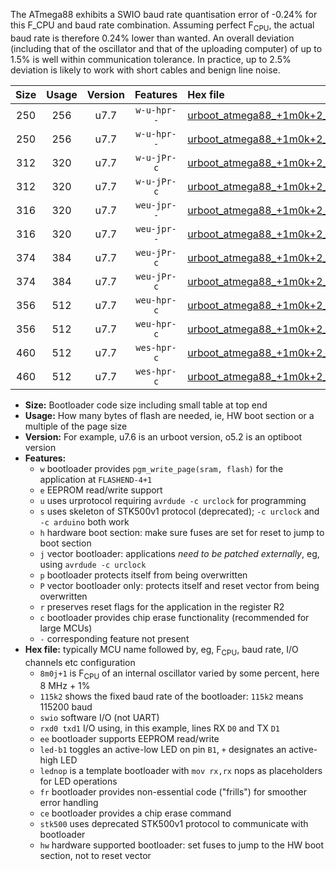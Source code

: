The ATmega88 exhibits a SWIO baud rate quantisation error of -0.24% for this F_CPU and baud rate combination. Assuming perfect F<sub>CPU</sub>, the actual baud rate is therefore 0.24% lower than wanted. An overall deviation (including that of the oscillator and that of the uploading computer) of up to 1.5% is well within communication tolerance. In practice, up to 2.5% deviation is likely to work with short cables and benign line noise.

|Size|Usage|Version|Features|Hex file|
|:-:|:-:|:-:|:-:|:--|
|250|256|u7.7|`w-u-hpr--`|[urboot_atmega88_+1m0k+2_+++4k8_swio_rxd0_txd1_led+b5_hw.hex](https://raw.githubusercontent.com/stefanrueger/urboot.hex/main/mcus/atmega88/internal_oscillator/fcpu_+1m0k+2/br_+++4k8/urboot_atmega88_+1m0k+2_+++4k8_swio_rxd0_txd1_led+b5_hw.hex)|
|250|256|u7.7|`w-u-hpr--`|[urboot_atmega88_+1m0k+2_+++4k8_swio_rxd0_txd1_lednop_hw.hex](https://raw.githubusercontent.com/stefanrueger/urboot.hex/main/mcus/atmega88/internal_oscillator/fcpu_+1m0k+2/br_+++4k8/urboot_atmega88_+1m0k+2_+++4k8_swio_rxd0_txd1_lednop_hw.hex)|
|312|320|u7.7|`w-u-jPr-c`|[urboot_atmega88_+1m0k+2_+++4k8_swio_rxd0_txd1_led+b5_fr_ce.hex](https://raw.githubusercontent.com/stefanrueger/urboot.hex/main/mcus/atmega88/internal_oscillator/fcpu_+1m0k+2/br_+++4k8/urboot_atmega88_+1m0k+2_+++4k8_swio_rxd0_txd1_led+b5_fr_ce.hex)|
|312|320|u7.7|`w-u-jPr-c`|[urboot_atmega88_+1m0k+2_+++4k8_swio_rxd0_txd1_lednop_fr_ce.hex](https://raw.githubusercontent.com/stefanrueger/urboot.hex/main/mcus/atmega88/internal_oscillator/fcpu_+1m0k+2/br_+++4k8/urboot_atmega88_+1m0k+2_+++4k8_swio_rxd0_txd1_lednop_fr_ce.hex)|
|316|320|u7.7|`weu-jpr--`|[urboot_atmega88_+1m0k+2_+++4k8_swio_rxd0_txd1_ee_led+b5.hex](https://raw.githubusercontent.com/stefanrueger/urboot.hex/main/mcus/atmega88/internal_oscillator/fcpu_+1m0k+2/br_+++4k8/urboot_atmega88_+1m0k+2_+++4k8_swio_rxd0_txd1_ee_led+b5.hex)|
|316|320|u7.7|`weu-jpr--`|[urboot_atmega88_+1m0k+2_+++4k8_swio_rxd0_txd1_ee_lednop.hex](https://raw.githubusercontent.com/stefanrueger/urboot.hex/main/mcus/atmega88/internal_oscillator/fcpu_+1m0k+2/br_+++4k8/urboot_atmega88_+1m0k+2_+++4k8_swio_rxd0_txd1_ee_lednop.hex)|
|374|384|u7.7|`weu-jPr-c`|[urboot_atmega88_+1m0k+2_+++4k8_swio_rxd0_txd1_ee_led+b5_fr_ce.hex](https://raw.githubusercontent.com/stefanrueger/urboot.hex/main/mcus/atmega88/internal_oscillator/fcpu_+1m0k+2/br_+++4k8/urboot_atmega88_+1m0k+2_+++4k8_swio_rxd0_txd1_ee_led+b5_fr_ce.hex)|
|374|384|u7.7|`weu-jPr-c`|[urboot_atmega88_+1m0k+2_+++4k8_swio_rxd0_txd1_ee_lednop_fr_ce.hex](https://raw.githubusercontent.com/stefanrueger/urboot.hex/main/mcus/atmega88/internal_oscillator/fcpu_+1m0k+2/br_+++4k8/urboot_atmega88_+1m0k+2_+++4k8_swio_rxd0_txd1_ee_lednop_fr_ce.hex)|
|356|512|u7.7|`weu-hpr-c`|[urboot_atmega88_+1m0k+2_+++4k8_swio_rxd0_txd1_ee_led+b5_fr_ce_hw.hex](https://raw.githubusercontent.com/stefanrueger/urboot.hex/main/mcus/atmega88/internal_oscillator/fcpu_+1m0k+2/br_+++4k8/urboot_atmega88_+1m0k+2_+++4k8_swio_rxd0_txd1_ee_led+b5_fr_ce_hw.hex)|
|356|512|u7.7|`weu-hpr-c`|[urboot_atmega88_+1m0k+2_+++4k8_swio_rxd0_txd1_ee_lednop_fr_ce_hw.hex](https://raw.githubusercontent.com/stefanrueger/urboot.hex/main/mcus/atmega88/internal_oscillator/fcpu_+1m0k+2/br_+++4k8/urboot_atmega88_+1m0k+2_+++4k8_swio_rxd0_txd1_ee_lednop_fr_ce_hw.hex)|
|460|512|u7.7|`wes-hpr-c`|[urboot_atmega88_+1m0k+2_+++4k8_swio_rxd0_txd1_ee_led+b5_fr_ce_stk500_hw.hex](https://raw.githubusercontent.com/stefanrueger/urboot.hex/main/mcus/atmega88/internal_oscillator/fcpu_+1m0k+2/br_+++4k8/urboot_atmega88_+1m0k+2_+++4k8_swio_rxd0_txd1_ee_led+b5_fr_ce_stk500_hw.hex)|
|460|512|u7.7|`wes-hpr-c`|[urboot_atmega88_+1m0k+2_+++4k8_swio_rxd0_txd1_ee_lednop_fr_ce_stk500_hw.hex](https://raw.githubusercontent.com/stefanrueger/urboot.hex/main/mcus/atmega88/internal_oscillator/fcpu_+1m0k+2/br_+++4k8/urboot_atmega88_+1m0k+2_+++4k8_swio_rxd0_txd1_ee_lednop_fr_ce_stk500_hw.hex)|

- **Size:** Bootloader code size including small table at top end
- **Usage:** How many bytes of flash are needed, ie, HW boot section or a multiple of the page size
- **Version:** For example, u7.6 is an urboot version, o5.2 is an optiboot version
- **Features:**
  + `w` bootloader provides `pgm_write_page(sram, flash)` for the application at `FLASHEND-4+1`
  + `e` EEPROM read/write support
  + `u` uses urprotocol requiring `avrdude -c urclock` for programming
  + `s` uses skeleton of STK500v1 protocol (deprecated); `-c urclock` and `-c arduino` both work
  + `h` hardware boot section: make sure fuses are set for reset to jump to boot section
  + `j` vector bootloader: applications *need to be patched externally*, eg, using `avrdude -c urclock`
  + `p` bootloader protects itself from being overwritten
  + `P` vector bootloader only: protects itself and reset vector from being overwritten
  + `r` preserves reset flags for the application in the register R2
  + `c` bootloader provides chip erase functionality (recommended for large MCUs)
  + `-` corresponding feature not present
- **Hex file:** typically MCU name followed by, eg, F<sub>CPU</sub>, baud rate, I/O channels etc configuration
  + `8m0j+1` is F<sub>CPU</sub> of an internal oscillator varied by some percent, here 8 MHz + 1%
  + `115k2` shows the fixed baud rate of the bootloader: `115k2` means 115200 baud
  + `swio` software I/O (not UART)
  + `rxd0 txd1` I/O using, in this example, lines RX `D0` and TX `D1`
  + `ee` bootloader supports EEPROM read/write
  + `led-b1` toggles an active-low LED on pin `B1`, `+` designates an active-high LED
  + `lednop` is a template bootloader with `mov rx,rx` nops as placeholders for LED operations
  + `fr` bootloader provides non-essential code ("frills") for smoother error handling
  + `ce` bootloader provides a chip erase command
  + `stk500` uses deprecated STK500v1 protocol to communicate with bootloader
  + `hw` hardware supported bootloader: set fuses to jump to the HW boot section, not to reset vector
